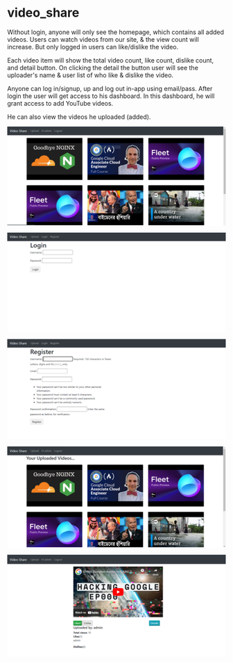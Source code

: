 # video_share
Without login, anyone will only see the homepage, which contains all added videos. Users can watch videos from our site, & the view count will increase. But only logged in users can like/dislike the video.

Each video item will show the total video count, like count, dislike count, and detail button. On clicking the detail the button user will see the uploader's name & user list of who like & dislike the video.

Anyone can log in/signup, up and log out in-app using email/pass. After login the user will get access to his dashboard. In this dashboard, he will grant access to add YouTube videos.

He can also view the videos he uploaded (added).


![Home Page](https://github.com/Mahmudul-Amin-Minar/video_share/blob/main/screenshot/homepage.PNG)

![Login](https://github.com/Mahmudul-Amin-Minar/video_share/blob/main/screenshot/login.PNG)

![Register](https://github.com/Mahmudul-Amin-Minar/video_share/blob/main/screenshot/register.PNG)

![Dashboard](https://github.com/Mahmudul-Amin-Minar/video_share/blob/main/screenshot/dashboard.PNG)

![Video Details](https://github.com/Mahmudul-Amin-Minar/video_share/blob/main/screenshot/video_details_page.PNG)
